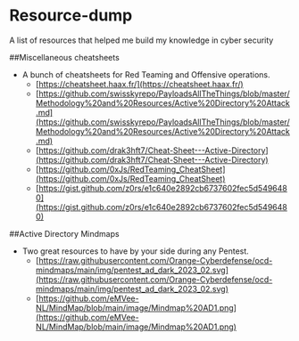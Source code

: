 # Resource-dump
A list of resources that helped me build my knowledge in cyber security

##Miscellaneous cheatsheets
* A bunch of cheatsheets for Red Teaming and Offensive operations.
    * [https://cheatsheet.haax.fr/](https://cheatsheet.haax.fr/)
    * [https://github.com/swisskyrepo/PayloadsAllTheThings/blob/master/Methodology%20and%20Resources/Active%20Directory%20Attack.md](https://github.com/swisskyrepo/PayloadsAllTheThings/blob/master/Methodology%20and%20Resources/Active%20Directory%20Attack.md)
    * [https://github.com/drak3hft7/Cheat-Sheet---Active-Directory](https://github.com/drak3hft7/Cheat-Sheet---Active-Directory)
    * [https://github.com/0xJs/RedTeaming_CheatSheet](https://github.com/0xJs/RedTeaming_CheatSheet)
    * [https://gist.github.com/z0rs/e1c640e2892cb6737602fec5d5496480](https://gist.github.com/z0rs/e1c640e2892cb6737602fec5d5496480)

##Active Directory Mindmaps
* Two great resources to have by your side during any Pentest.
    * [https://raw.githubusercontent.com/Orange-Cyberdefense/ocd-mindmaps/main/img/pentest_ad_dark_2023_02.svg](https://raw.githubusercontent.com/Orange-Cyberdefense/ocd-mindmaps/main/img/pentest_ad_dark_2023_02.svg)
    * [https://github.com/eMVee-NL/MindMap/blob/main/image/Mindmap%20AD1.png](https://github.com/eMVee-NL/MindMap/blob/main/image/Mindmap%20AD1.png)
